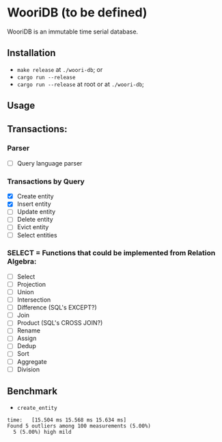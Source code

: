 # WooriDB (to be defined)

WooriDB is an immutable time serial database.

## Installation

- `make release` at `./woori-db`; or
- `cargo run --release`
- `cargo run --release` at root or at `./woori-db`;

## Usage



## Transactions:

### Parser
- [ ] Query language parser

### Transactions by Query
- [x] Create entity
- [x] Insert entity
- [ ] Update entity
- [ ] Delete entity
- [ ] Evict entity
- [ ] Select entities

<!-- ### Transactions by Endpoint
- [ ] Create entity
- [ ] Insert entity
- [ ] Update entity
- [ ] Delete entity
- [ ] Evict entity
- [ ] Select entities ???? -->


### SELECT = Functions that could be implemented from Relation Algebra:
- [ ] Select
- [ ] Projection
- [ ] Union
- [ ] Intersection
- [ ] Difference (SQL's EXCEPT?)
- [ ] Join
- [ ] Product (SQL's CROSS JOIN?)
- [ ] Rename
- [ ] Assign
- [ ] Dedup
- [ ] Sort
- [ ] Aggregate
- [ ] Division

## Benchmark

* `create_entity`
```
time:   [15.504 ms 15.568 ms 15.634 ms]
Found 5 outliers among 100 measurements (5.00%)
  5 (5.00%) high mild
```